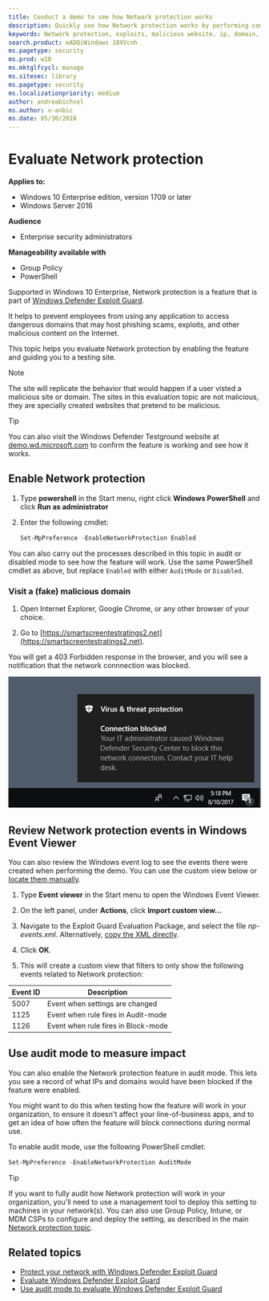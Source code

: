 ```yaml
---
title: Conduct a demo to see how Network protection works
description: Quickly see how Network protection works by performing common scenarios that it protects against
keywords: Network protection, exploits, malicious website, ip, domain, domains, evaluate, test, demo
search.product: eADQiWindows 10XVcnh
ms.pagetype: security
ms.prod: w10
ms.mktglfcycl: manage
ms.sitesec: library
ms.pagetype: security
ms.localizationpriority: medium
author: andreabichsel
ms.author: v-anbic
ms.date: 05/30/2018
---
```


# Evaluate Network protection



**Applies to:**

- Windows 10 Enterprise edition, version 1709 or later
- Windows Server 2016


**Audience**

- Enterprise security administrators


**Manageability available with**

- Group Policy
- PowerShell



Supported in Windows 10 Enterprise, Network protection is a feature that is part of [Windows Defender Exploit Guard](windows-defender-exploit-guard.md). 

It helps to prevent employees from using any application to access dangerous domains that may host phishing scams, exploits, and other malicious content on the Internet.

This topic helps you evaluate Network protection by enabling the feature and guiding you to a testing site.

>[!NOTE]
>The site will replicate the behavior that would happen if a user visted a malicious site or domain. The sites in this evaluation topic are not malicious, they are specially created websites that pretend to be malicious.

>[!TIP]
>You can also visit the Windows Defender Testground website at [demo.wd.microsoft.com](https://demo.wd.microsoft.com?ocid=cx-wddocs-testground) to confirm the feature is working and see how it works.

## Enable Network protection

1. Type **powershell** in the Start menu, right click **Windows PowerShell** and click **Run as administrator**
2. Enter the following cmdlet:

    ```PowerShell
    Set-MpPreference -EnableNetworkProtection Enabled
    ```

You can also carry out the processes described in this topic in audit or disabled mode to see how the feature will work. Use the same PowerShell cmdlet as above, but replace `Enabled` with either `AuditMode` or `Disabled`.

### Visit a (fake) malicious domain

1. Open Internet Explorer, Google Chrome, or any other browser of your choice.

1. Go to [https://smartscreentestratings2.net](https://smartscreentestratings2.net).

You will get a 403 Forbidden response in the browser, and you will see a notification that the network connnection was blocked.

![Example notification that says Connection blocked: Your IT administrator caused Windows Defender Security center to block this network connection. Contact your IT help desk.](images/np-notif.png)
 
 
 ## Review Network protection events in Windows Event Viewer
 
You can also review the Windows event log to see the events there were created when performing the demo. You can use the custom view below or [locate them manually](event-views-exploit-guard.md#list-of-all-windows-defender-exploit-guard-events).

1. Type **Event viewer** in the Start menu to open the Windows Event Viewer.

2. On the left panel, under **Actions**, click **Import custom view...**

3. Navigate to the Exploit Guard Evaluation Package, and select the file *np-events.xml*. Alternatively, [copy the XML directly](event-views-exploit-guard.md).

4. Click **OK**.

5. This will create a custom view that filters to only show the following events related to Network protection:

Event ID | Description
-|-
5007 | Event when settings are changed
1125 | Event when rule fires in Audit-mode 
1126 | Event when rule fires in Block-mode 


## Use audit mode to measure impact

You can also enable the Network protection feature in audit mode. This lets you see a record of what IPs and domains would have been blocked if the feature were enabled.

You might want to do this when testing how the feature will work in your organization, to ensure it doesn't affect your line-of-business apps, and to get an idea of how often the feature will block connections during normal use.

To enable audit mode, use the following PowerShell cmdlet:

```PowerShell
Set-MpPreference -EnableNetworkProtection AuditMode
```


>[!TIP]
>If you want to fully audit how Network protection will work in your organization, you'll need to use a management tool to deploy this setting to machines in your network(s).
You can also use Group Policy, Intune, or MDM CSPs to configure and deploy the setting, as described in the main [Network protection topic](network-protection-exploit-guard.md).




 ## Related topics

- [Protect your network with Windows Defender Exploit Guard](network-protection-exploit-guard.md)
- [Evaluate Windows Defender Exploit Guard](evaluate-windows-defender-exploit-guard.md)
- [Use audit mode to evaluate Windows Defender Exploit Guard](audit-windows-defender-exploit-guard.md)
